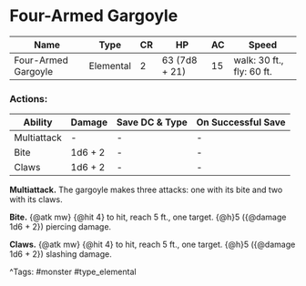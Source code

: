# Four-Armed Gargoyle

| Name | Type | CR | HP | AC | Speed |
|------|------|----|----|----|-------|
| Four-Armed Gargoyle | Elemental | 2 | 63 (7d8 + 21) | 15 | walk: 30 ft., fly: 60 ft. |

### Actions:

| Ability | Damage | Save DC & Type | On Successful Save |
|---------|--------|----------------|--------------------|
| Multiattack | - | - | - |
| Bite | 1d6 + 2 | - | - |
| Claws | 1d6 + 2 | - | - |


**Multiattack.** The gargoyle makes three attacks: one with its bite and two with its claws.

**Bite.** {@atk mw} {@hit 4} to hit, reach 5 ft., one target. {@h}5 ({@damage 1d6 + 2}) piercing damage.

**Claws.** {@atk mw} {@hit 4} to hit, reach 5 ft., one target. {@h}5 ({@damage 1d6 + 2}) slashing damage.

^Tags: #monster #type_elemental
